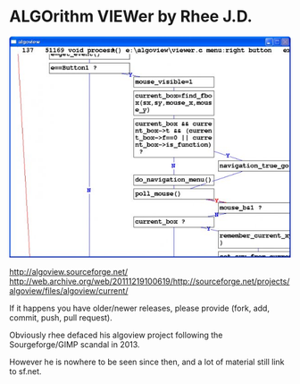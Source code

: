 # ALGOrithm VIEWer by Rhee J.D.

![algoview](https://raw.githubusercontent.com/Kochise/algoview/master/screenshot.jpg)

http://algoview.sourceforge.net/<br>
http://web.archive.org/web/20111219100619/http://sourceforge.net/projects/algoview/files/algoview/current/

If it happens you have older/newer releases, please provide (fork, add, commit, push, pull request).

Obviously rhee defaced his algoview project following the Sourgeforge/GIMP scandal in 2013.

However he is nowhere to be seen since then, and a lot of material still link to sf.net.
